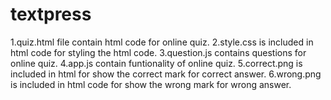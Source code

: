 # textpress

1.quiz.html file contain html code for online quiz.
2.style.css is included in html code for styling the html code.
3.question.js contains questions for online quiz.
4.app.js contain funtionality of online quiz. 
5.correct.png is included in html for show the correct mark for correct answer.
6.wrong.png is included in html code for show the wrong mark for wrong answer.
